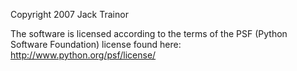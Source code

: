 Copyright 2007 Jack Trainor

The software is licensed according to the terms of the PSF (Python Software Foundation) license found here: http://www.python.org/psf/license/